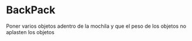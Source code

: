 # BackPack
Poner varios objetos adentro de la mochila y que el peso de los objetos no aplasten los objetos 

